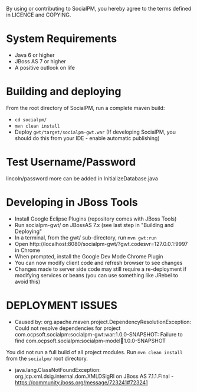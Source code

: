 By using or contributing to SocialPM, you hereby agree to the terms defined in LICENCE and COPYING.

System Requirements
==================
* Java 6 or higher
* JBoss AS 7 or higher
* A positive outlook on life

Building and deploying
=====================
From the root directory of SocialPM, run a complete maven build:
* `cd socialpm/`
* `mvn clean install`
* Deploy `gwt/target/socialpm-gwt.war` (If developing SocialPM, you should do this from your IDE - enable automatic publishing)

Test Username/Password
======================
lincoln/password
more can be added in InitializeDatabase.java

Developing in JBoss Tools
=========================

* Install Google Eclipse Plugins (repository comes with JBoss Tools)
* Run socialpm-gwt/ on JBossAS 7.x (see last step in "Building and Deploying"
* In a terminal, from the gwt/ sub-directory, run `mvn gwt:run`
* Open http://localhost:8080/socialpm-gwt/?gwt.codesvr=127.0.0.1:9997 in Chrome
* When prompted, install the Google Dev Mode Chrome Plugin
* You can now modify client code and refresh browser to see changes
* Changes made to server side code may still require a re-deployment if modifying services or beans (you can use something like JRebel to avoid this)

DEPLOYMENT ISSUES
=================
* Caused by: org.apache.maven.project.DependencyResolutionException: Could not resolve dependencies for project com.ocpsoft.socialpm:socialpm-gwt:war:1.0.0-SNAPSHOT: Failure to find com.ocpsoft.socialpm:socialpm-model:jar:1.0.0-SNAPSHOT

You did not run a full build of all project modules. Run `mvn clean install` from the `socialpm/` root directory.

* java.lang.ClassNotFoundException: org.jcp.xml.dsig.internal.dom.XMLDSigRI on JBoss AS 7.1.1.Final - https://community.jboss.org/message/723241#723241
